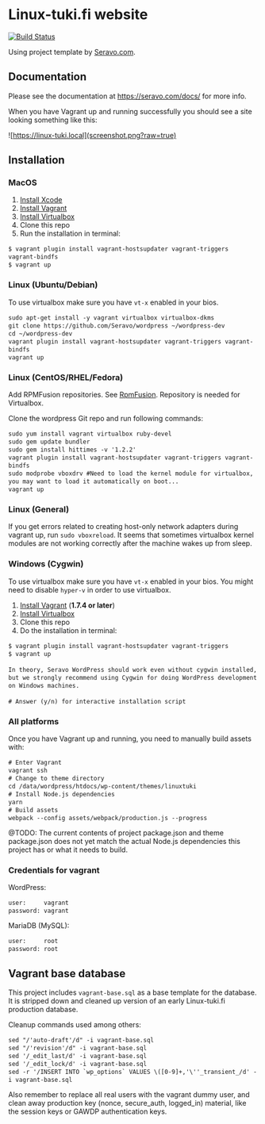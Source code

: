 # Linux-tuki.fi website
[![Build Status](https://travis-ci.org/Seravo/linux-tuki.fi.svg?branch=master)](https://travis-ci.org/Seravo/linux-tuki.fi)

Using project template by [Seravo.com](https://seravo.com).

## Documentation

Please see the documentation at https://seravo.com/docs/ for more info.

When you have Vagrant up and running successfully you should see a site looking something like this:

![https://linux-tuki.local](screenshot.png?raw=true)

## Installation

### MacOS

1. [Install Xcode](https://developer.apple.com/xcode/downloads/)
2. [Install Vagrant](http://docs.vagrantup.com/v2/installation/)
3. [Install Virtualbox](https://www.virtualbox.org/wiki/Downloads)
4. Clone this repo
5. Run the installation in terminal:
```
$ vagrant plugin install vagrant-hostsupdater vagrant-triggers vagrant-bindfs
$ vagrant up
```

### Linux (Ubuntu/Debian)

To use virtualbox make sure you have ```vt-x``` enabled in your bios.

```
sudo apt-get install -y vagrant virtualbox virtualbox-dkms
git clone https://github.com/Seravo/wordpress ~/wordpress-dev
cd ~/wordpress-dev
vagrant plugin install vagrant-hostsupdater vagrant-triggers vagrant-bindfs
vagrant up
```

### Linux (CentOS/RHEL/Fedora)

Add RPMFusion repositories. See  [RpmFusion](http://rpmfusion.org/). Repository is
needed for Virtualbox.

Clone the wordpress Git repo and run following commands:

```
sudo yum install vagrant virtualbox ruby-devel
sudo gem update bundler
sudo gem install hittimes -v '1.2.2'
vagrant plugin install vagrant-hostsupdater vagrant-triggers vagrant-bindfs
sudo modprobe vboxdrv #Need to load the kernel module for virtualbox, you may want to load it automatically on boot...
vagrant up
```

### Linux (General)

If you get errors related to creating host-only network adapters during vagrant up, run ```sudo vboxreload```.
It seems that sometimes virtualbox kernel modules are not working correctly after the machine wakes up from sleep.


### Windows (Cygwin)

To use virtualbox make sure you have ```vt-x``` enabled in your bios.
You might need to disable ```hyper-v``` in order to use virtualbox.

1. [Install Vagrant](http://docs.vagrantup.com/v2/installation/) (**1.7.4 or later**)
2. [Install Virtualbox](https://www.virtualbox.org/wiki/Downloads)
3. Clone this repo
4. Do the installation in terminal:
```
$ vagrant plugin install vagrant-hostsupdater vagrant-triggers
$ vagrant up

In theory, Seravo WordPress should work even without cygwin installed, but we strongly recommend using Cygwin for doing WordPress development on Windows machines.

# Answer (y/n) for interactive installation script
```

### All platforms

Once you have Vagrant up and running, you need to manually build assets with:
```
# Enter Vagrant
vagrant ssh
# Change to theme directory
cd /data/wordpress/htdocs/wp-content/themes/linuxtuki
# Install Node.js dependencies
yarn
# Build assets
webpack --config assets/webpack/production.js --progress
```

@TODO: The current contents of project package.json and theme package.json does not yet match the actual Node.js dependencies this project has or what it needs to build.

### Credentials for vagrant

WordPress:
```
user:     vagrant
password: vagrant
```

MariaDB (MySQL):
```
user:     root
password: root
```

## Vagrant base database

This project includes `vagrant-base.sql` as a base template for the database. It is stripped down and cleaned up version of an early Linux-tuki.fi production database.

Cleanup commands used among others:
```
sed "/'auto-draft'/d" -i vagrant-base.sql
sed "/'revision'/d" -i vagrant-base.sql
sed '/_edit_last/d' -i vagrant-base.sql
sed '/_edit_lock/d' -i vagrant-base.sql
sed -r '/INSERT INTO `wp_options` VALUES \([0-9]+,'\''_transient_/d' -i vagrant-base.sql
```

Also remember to replace all real users with the vagrant dummy user, and clean away production key (nonce, secure_auth, logged_in) material, like the session keys or GAWDP authentication keys.
